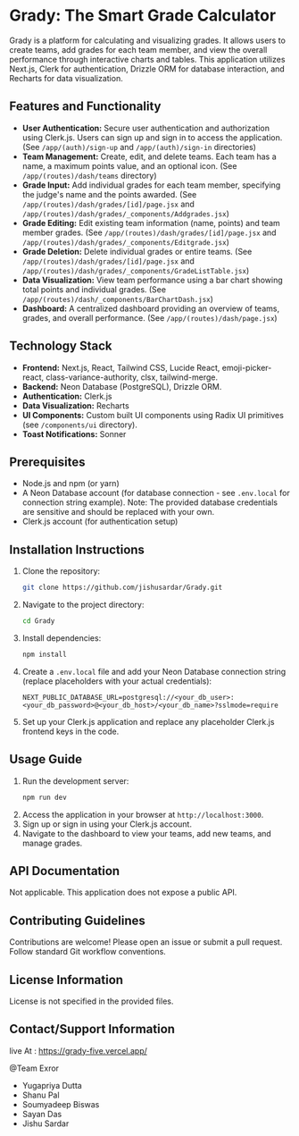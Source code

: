 # Grady: The Smart Grade Calculator

Grady is a platform for calculating and visualizing grades.  It allows users to create teams, add grades for each team member, and view the overall performance through interactive charts and tables.  This application utilizes Next.js, Clerk for authentication, Drizzle ORM for database interaction, and Recharts for data visualization.

## Features and Functionality

* **User Authentication:** Secure user authentication and authorization using Clerk.js.  Users can sign up and sign in to access the application. (See `/app/(auth)/sign-up` and `/app/(auth)/sign-in` directories)
* **Team Management:** Create, edit, and delete teams.  Each team has a name, a maximum points value, and an optional icon. (See `/app/(routes)/dash/teams` directory)
* **Grade Input:** Add individual grades for each team member, specifying the judge's name and the points awarded. (See `/app/(routes)/dash/grades/[id]/page.jsx` and `/app/(routes)/dash/grades/_components/Addgrades.jsx`)
* **Grade Editing:** Edit existing team information (name, points) and team member grades.  (See `/app/(routes)/dash/grades/[id]/page.jsx` and `/app/(routes)/dash/grades/_components/Editgrade.jsx`)
* **Grade Deletion:** Delete individual grades or entire teams. (See `/app/(routes)/dash/grades/[id]/page.jsx` and `/app/(routes)/dash/grades/_components/GradeListTable.jsx`)
* **Data Visualization:** View team performance using a bar chart showing total points and individual grades. (See `/app/(routes)/dash/_components/BarChartDash.jsx`)
* **Dashboard:** A centralized dashboard providing an overview of teams, grades, and overall performance. (See `/app/(routes)/dash/page.jsx`)


## Technology Stack

* **Frontend:** Next.js, React, Tailwind CSS, Lucide React, emoji-picker-react, class-variance-authority, clsx, tailwind-merge.
* **Backend:** Neon Database (PostgreSQL), Drizzle ORM.
* **Authentication:** Clerk.js
* **Data Visualization:** Recharts
* **UI Components:**  Custom built UI components using Radix UI primitives (see `/components/ui` directory).
* **Toast Notifications:** Sonner


## Prerequisites

* Node.js and npm (or yarn)
* A Neon Database account (for database connection - see `.env.local` for connection string example).  Note:  The provided database credentials are sensitive and should be replaced with your own.
* Clerk.js account (for authentication setup)


## Installation Instructions

1. Clone the repository:
   ```bash
   git clone https://github.com/jishusardar/Grady.git
   ```
2. Navigate to the project directory:
   ```bash
   cd Grady
   ```
3. Install dependencies:
   ```bash
   npm install
   ```
4. Create a `.env.local` file and add your Neon Database connection string (replace placeholders with your actual credentials):
   ```
   NEXT_PUBLIC_DATABASE_URL=postgresql://<your_db_user>:<your_db_password>@<your_db_host>/<your_db_name>?sslmode=require
   ```
5. Set up your Clerk.js application and replace any placeholder Clerk.js frontend keys in the code.

## Usage Guide

1. Run the development server:
   ```bash
   npm run dev
   ```
2. Access the application in your browser at `http://localhost:3000`.
3. Sign up or sign in using your Clerk.js account.
4. Navigate to the dashboard to view your teams, add new teams, and manage grades.


## API Documentation

Not applicable. This application does not expose a public API.


## Contributing Guidelines

Contributions are welcome! Please open an issue or submit a pull request.  Follow standard Git workflow conventions.


## License Information

License is not specified in the provided files.


## Contact/Support Information

live At : https://grady-five.vercel.app/

@Team Exror
- Yugapriya Dutta
- Shanu Pal
- Soumyadeep Biswas
- Sayan Das
- Jishu Sardar
